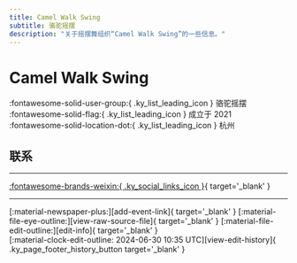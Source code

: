 ```yaml
---
title: Camel Walk Swing
subtitle: 骆驼摇摆
description: "关于摇摆舞组织“Camel Walk Swing”的一些信息。"
---
```


# Camel Walk Swing

:fontawesome-solid-user-group:{ .ky_list_leading_icon } 骆驼摇摆  
:fontawesome-solid-flag:{ .ky_list_leading_icon } 成立于 2021  
:fontawesome-solid-location-dot:{ .ky_list_leading_icon } 杭州  


## 联系


---

 [:fontawesome-brands-weixin:{ .ky_social_links_icon }](# "CamelwalkSwing骆驼摇摆"){ target='_blank' }

---

<div class="ky_page_footer" markdown>
<div class="ky_page_footer_trailing" markdown="span">
[:material-newspaper-plus:][add-event-link]{ target='_blank' }
[:material-file-eye-outline:][view-raw-source-file]{ target='_blank' }
[:material-file-edit-outline:][edit-info]{ target='_blank' }
</div>
<div class="ky_page_footer_leading" markdown="span">
[:material-clock-edit-outline: 2024-06-30 10:35 UTC][view-edit-history]{ .ky_page_footer_history_button target='_blank' }
</div>
</div>

[add-event-link]: https://github.com/swingdance/events/issues/new?assignees=&labels=add+event&projects=&template=02-add_entity.yml&title=%5Bcn%5D%20%3CName%3E&region=cn&province=Zhejiang&city=Hangzhou&org_id=camel-walk-swing "添加活动"
[view-raw-source-file]: https://github.com/swingdance/orgs/blob/main/cn/camel-walk-swing.json "查看原始源文件"
[edit-info]: https://github.com/swingdance/orgs/issues/new?assignees=&labels=update+org&projects=&template=03-update_entity.yml&title=%5Bcn%5D%20Camel%20Walk%20Swing&region=cn&id=camel-walk-swing&name=Camel%20Walk%20Swing "编辑信息"

[view-edit-history]: https://github.com/swingdance/orgs/commits/main/cn/camel-walk-swing.json "查看编辑历史"
